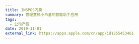 ```yaml
---
title: INSPOS闪票
summary: 管理意锐小白盒的智能助手应用
tags:
  - 公司产品
date: 2019-11-01
external_link: https://apps.apple.com/cn/app/id1255453461
---
```

